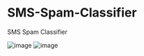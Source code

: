 # SMS-Spam-Classifier
SMS Spam Classifier

![image](https://user-images.githubusercontent.com/20837998/211157422-0a80417a-eb49-491a-bd73-50b12703c6cd.png)
![image](https://user-images.githubusercontent.com/20837998/211200513-4eae4933-fa89-4d4b-86c8-90bc9134a7fd.png)

